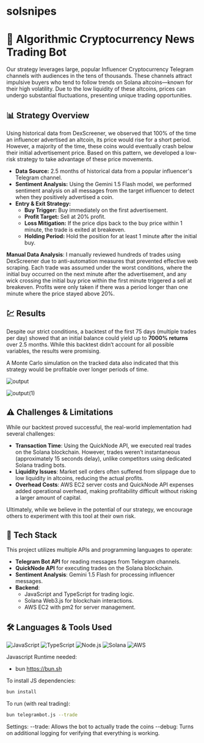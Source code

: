 # solsnipes

# 🚀 Algorithmic Cryptocurrency News Trading Bot

Our strategy leverages large, popular Influencer Cryptocurrency Telegram channels with audiences in the tens of thousands. These channels attract impulsive buyers who tend to follow trends on Solana altcoins—known for their high volatility. Due to the low liquidity of these altcoins, prices can undergo substantial fluctuations, presenting unique trading opportunities.

## 📊 Strategy Overview

Using historical data from DexScreener, we observed that 100% of the time an influencer advertised an altcoin, its price would rise for a short period. However, a majority of the time, these coins would eventually crash below their initial advertisement price. Based on this pattern, we developed a low-risk strategy to take advantage of these price movements.

- **Data Source:** 2.5 months of historical data from a popular influencer's Telegram channel.
- **Sentiment Analysis:** Using the Gemini 1.5 Flash model, we performed sentiment analysis on all messages from the target influencer to detect when they positively advertised a coin.
- **Entry & Exit Strategy:** 
  - **Buy Trigger:** Buy immediately on the first advertisement.
  - **Profit Target:** Sell at 20% profit.
  - **Loss Mitigation:** If the price dips back to the buy price within 1 minute, the trade is exited at breakeven.
  - **Holding Period:** Hold the position for at least 1 minute after the initial buy.

**Manual Data Analysis**: I manually reviewed hundreds of trades using DexScreener due to anti-automation measures that prevented effective web scraping. Each trade was assumed under the worst conditions, where the initial buy occurred on the next minute after the advertisement, and any wick crossing the initial buy price within the first minute triggered a sell at breakeven. Profits were only taken if there was a period longer than one minute where the price stayed above 20%.

## 💹 Results

Despite our strict conditions, a backtest of the first 75 days (multiple trades per day) showed that an initial balance could yield up to **7000% returns** over 2.5 months. While this backtest didn’t account for all possible variables, the results were promising.

A Monte Carlo simulation on the tracked data also indicated that this strategy would be profitable over longer periods of time.

![output](https://github.com/user-attachments/assets/33e3da19-fb6c-4fa1-a21f-05a165312f9d)

![output(1)](https://github.com/user-attachments/assets/ae624520-f151-443e-852b-4697f028d952)

## ⚠️ Challenges & Limitations

While our backtest proved successful, the real-world implementation had several challenges:

- **Transaction Time**: Using the QuickNode API, we executed real trades on the Solana blockchain. However, trades weren’t instantaneous (approximately 15 seconds delay), unlike competitors using dedicated Solana trading bots.
- **Liquidity Issues**: Market sell orders often suffered from slippage due to low liquidity in altcoins, reducing the actual profits.
- **Overhead Costs**: AWS EC2 server costs and QuickNode API expenses added operational overhead, making profitability difficult without risking a larger amount of capital.

Ultimately, while we believe in the potential of our strategy, we encourage others to experiment with this tool at their own risk.

## 🔧 Tech Stack

This project utilizes multiple APIs and programming languages to operate:

- **Telegram Bot API** for reading messages from Telegram channels.
- **QuickNode API** for executing trades on the Solana blockchain.
- **Sentiment Analysis**: Gemini 1.5 Flash for processing influencer messages.
- **Backend**: 
  - JavaScript and TypeScript for trading logic.
  - Solana Web3.js for blockchain interactions.
  - AWS EC2 with pm2 for server management.

## 🛠️ Languages & Tools Used

![JavaScript](https://img.shields.io/badge/JavaScript-F7DF1E?style=for-the-badge&logo=javascript&logoColor=black)
![TypeScript](https://img.shields.io/badge/TypeScript-007ACC?style=for-the-badge&logo=typescript&logoColor=white)
![Node.js](https://img.shields.io/badge/Node.js-43853D?style=for-the-badge&logo=node.js&logoColor=white)
![Solana](https://img.shields.io/badge/Solana-00FFA3?style=for-the-badge&logo=solana&logoColor=black)
![AWS](https://img.shields.io/badge/AWS-232F3E?style=for-the-badge&logo=amazon-aws&logoColor=white)


Javascript Runtime needed:
- bun https://bun.sh

To install JS dependencies:

```bash
bun install
```

To run (with real trading):

```bash
bun telegrambot.js --trade
```

Settings:
--trade: Allows the bot to actually trade the coins
--debug: Turns on additional logging for verifying that everything is working.


